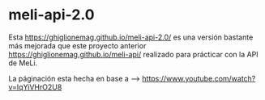 # meli-api-2.0
Esta https://ghiglionemag.github.io/meli-api-2.0/ es una versión bastante más mejorada que este proyecto anterior https://ghiglionemag.github.io/meli-api/ realizado para prácticar con la API de MeLi.

La páginación esta hecha en base a --> https://www.youtube.com/watch?v=IqYiVHrO2U8
